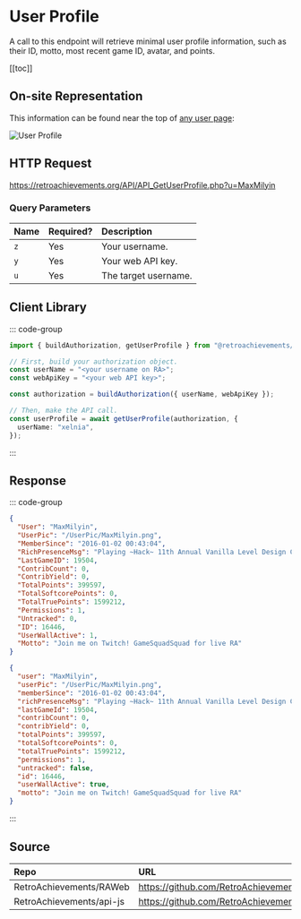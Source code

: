 <script setup>
import SampleRequest from '../../components/SampleRequest.vue';
</script>

# User Profile

A call to this endpoint will retrieve minimal user profile information, such as their ID, motto, most recent game ID, avatar, and points.

[[toc]]

## On-site Representation

This information can be found near the top of [any user page](https://retroachievements.org/user/MaxMilyin):

![User Profile](/user-profile.png)

## HTTP Request

<SampleRequest httpVerb="GET">https://retroachievements.org/API/API_GetUserProfile.php?u=MaxMilyin</SampleRequest>

### Query Parameters

| Name | Required? | Description          |
| :--- | :-------- | :------------------- |
| `z`  | Yes       | Your username.       |
| `y`  | Yes       | Your web API key.    |
| `u`  | Yes       | The target username. |

## Client Library

::: code-group

```ts [NodeJS]
import { buildAuthorization, getUserProfile } from "@retroachievements/api";

// First, build your authorization object.
const userName = "<your username on RA>";
const webApiKey = "<your web API key>";

const authorization = buildAuthorization({ userName, webApiKey });

// Then, make the API call.
const userProfile = await getUserProfile(authorization, {
  userName: "xelnia",
});
```

:::

## Response

::: code-group

```json [HTTP Response]
{
  "User": "MaxMilyin",
  "UserPic": "/UserPic/MaxMilyin.png",
  "MemberSince": "2016-01-02 00:43:04",
  "RichPresenceMsg": "Playing ~Hack~ 11th Annual Vanilla Level Design Contest, The",
  "LastGameID": 19504,
  "ContribCount": 0,
  "ContribYield": 0,
  "TotalPoints": 399597,
  "TotalSoftcorePoints": 0,
  "TotalTruePoints": 1599212,
  "Permissions": 1,
  "Untracked": 0,
  "ID": 16446,
  "UserWallActive": 1,
  "Motto": "Join me on Twitch! GameSquadSquad for live RA"
}
```

```json [NodeJS]
{
  "user": "MaxMilyin",
  "userPic": "/UserPic/MaxMilyin.png",
  "memberSince": "2016-01-02 00:43:04",
  "richPresenceMsg": "Playing ~Hack~ 11th Annual Vanilla Level Design Contest, The",
  "lastGameId": 19504,
  "contribCount": 0,
  "contribYield": 0,
  "totalPoints": 399597,
  "totalSoftcorePoints": 0,
  "totalTruePoints": 1599212,
  "permissions": 1,
  "untracked": false,
  "id": 16446,
  "userWallActive": true,
  "motto": "Join me on Twitch! GameSquadSquad for live RA"
}
```

:::

## Source

| Repo                     | URL                                                                                      |
| :----------------------- | :--------------------------------------------------------------------------------------- |
| RetroAchievements/RAWeb  | https://github.com/RetroAchievements/RAWeb/blob/master/public/API/API_GetUserProfile.php |
| RetroAchievements/api-js | https://github.com/RetroAchievements/api-js/blob/main/src/user/getUserProfile.ts         |
